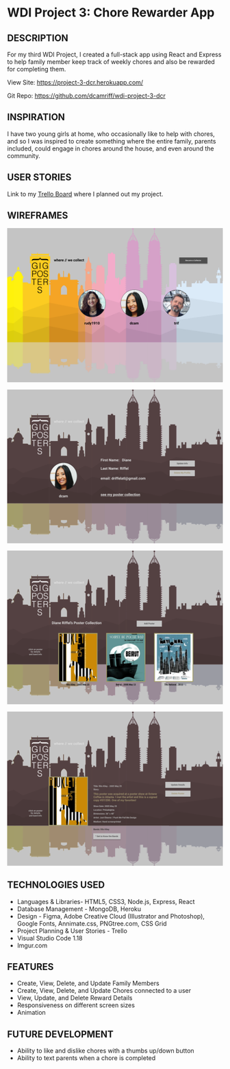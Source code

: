 # WDI Project 3: Chore Rewarder App

## DESCRIPTION
For my third WDI Project, I created a full-stack app using React and Express to help family member keep track of weekly chores and also be rewarded for completing them.

View Site:
https://project-3-dcr.herokuapp.com/

Git Repo:
https://github.com/dcamriff/wdi-project-3-dcr


## INSPIRATION
I have two young girls at home, who occasionally like to help with chores, and so I was inspired to create something where the entire family, parents included, could engage in chores around the house, and even around the community.

## USER STORIES
Link to my [Trello Board](https://trello.com/b/twPQzL2F/wdi-p3) where I planned out my project.

## WIREFRAMES
![Gig-Posters-Home-Page-Wireframe](https://github.com/dcamriff/gig-posters-wdi/blob/master/public/images/wireframes/Desktop%20HD.png)

![Gig-Posters-User-Profile-Wireframe](https://github.com/dcamriff/gig-posters-wdi/blob/master/public/images/wireframes/Desktop%20HD-user.png)

![Gig-Posters-Poster-Collection-Wireframe](https://github.com/dcamriff/gig-posters-wdi/blob/master/public/images/wireframes/Desktop%20HD-posters.png)

![Gig-Posters-Poster-Profile-Wireframe](https://github.com/dcamriff/gig-posters-wdi/blob/master/public/images/wireframes/Desktop%20HD-poster%20details.png)


## TECHNOLOGIES USED
 - Languages &  Libraries- HTML5, CSS3, Node.js, Express, React
 - Database Management - MongoDB, Heroku
 - Design - Figma, Adobe Creative Cloud (Illustrator and Photoshop), Google Fonts, Annimate.css, PNGtree.com, CSS Grid
 - Project Planning & User Stories - Trello
 - Visual Studio Code 1.18
 - Imgur.com

 ## FEATURES
 - Create, View, Delete, and Update Family Members
 - Create, View, Delete, and Update Chores connected to a user
 - View, Update, and Delete Reward Details
 - Responsiveness on different screen sizes
 - Animation

 ## FUTURE DEVELOPMENT
  - Ability to like and dislike chores with a thumbs up/down button
  - Ability to text parents when a chore is completed